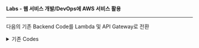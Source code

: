 **Labs - 웹 서비스 개발/DevOps에 AWS 서비스 활용**

---
다음의 기존 Backend Code를 Lambda 및 API Gateway로 전환

<details>
<summary>기존 Codes</summary>
  <details>
     <summary>TaskService > index.mjs</summary>
        npm install express body-parser
        ```JavaScript

        import express from 'express';
        import bodyParser from 'body-parser';

        const app = express();
        app.use(bodyParser.json());

        let tasks = [];

        app.get('/tasks', (req, res) => {
            res.json(tasks);
        });

        app.post('/tasks', (req, res) => {
            const task = req.body;
            tasks.push(task);
            res.status(201).json(task);
        });

        app.listen(3000, () => {
            console.log('TaskService is running on port 3000');
        });

```   </details><summary>TaskService > index.mjs</summary></details>


